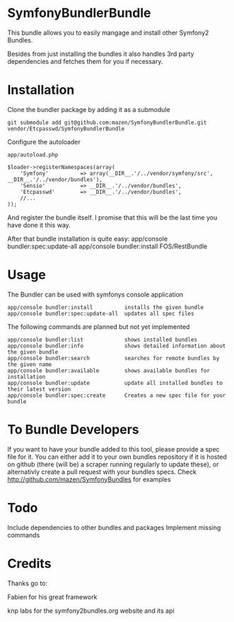SymfonyBundlerBundle
==========
This bundle allows you to easily mangage and install other Symfony2 Bundles.

Besides from just installing the bundles it also handles 3rd party dependencies and 
fetches them for you if necessary.

Installation
==========
Clone the bundler package by adding it as a submodule

    git submodule add git@github.com:mazen/SymfonyBundlerBundle.git vendor/Etcpasswd/SymfonyBundlerBundle

Configure the autoloader

    app/autoload.php
    
    $loader->registerNamespaces(array(
        'Symfony'          => array(__DIR__.'/../vendor/symfony/src', __DIR__.'/../vendor/bundles'),
        'Sensio'           => __DIR__.'/../vendor/bundles',
        'Etcpasswd'        => __DIR__.'/../vendor/bundles',
        //...
    ));
 
And register the bundle itself. I promise that this will be the last time you have done 
it this way.

After that bundle installation is quite easy:
    app/console bundler:spec:update-all
    app/console bundler:install FOS/RestBundle

Usage
==========
The Bundler can be used with symfonys console application

    app/console bundler:install          installs the given bundle
    app/console bundler:spec:update-all  updates all spec files
    
The following commands are planned but not yet implemented

    app/console bundler:list             shows installed bundles
    app/console bundler:info             shows detailed information about the given bundle
    app/console bundler:search           searches for remote bundles by the given name
    app/console bundler:available        shows available bundles for installation
    app/console bundler:update           update all installed bundles to their latest version
    app/console bundler:spec:create      Creates a new spec file for your bundle  
 
To Bundle Developers
==========
If you want to have your bundle added to this tool, please provide a spec file for it. 
You can either add it to your own bundles repository if it is hosted on github (there 
(will be) a scraper running regularly to update these), or alternativly create a pull 
request with your bundles specs.
Check <http://github.com/mazen/SymfonyBundles> for examples 

Todo
==========
Include dependencies to other bundles and packages
Implement missing commands

Credits
==========
Thanks go to:

Fabien for his great framework

knp labs for the symfony2bundles.org website and its api
